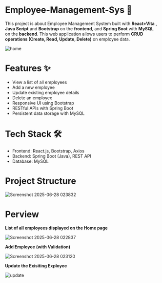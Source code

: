 # Employee-Management-Sys 🚀
This project is about Employee Management System built with **React+Vita** , **Java Script** and **Bootstrap** on the **frontend**, and **Spring Boot** with **MySQL** on the **backend**. This web application allows users to perform **CRUD operations (Create, Read, Update, Delete)** on employee data.

![home](https://github.com/user-attachments/assets/fc757882-a961-45a5-85aa-288d3c9e1cb5)
# Features ✨
* View a list of all employees
* Add a new employee
* Update existing employee details
* Delete an employee
* Responsive UI using Bootstrap
* RESTful APIs with Spring Boot
* Persistent data storage with MySQL



# Tech Stack 🛠️
* Frontend: React.js, Bootstrap, Axios
* Backend: Spring Boot (Java), REST API
* Database: MySQL

# Project Structure
![Screenshot 2025-06-28 023832](https://github.com/user-attachments/assets/d979c97b-7987-4a58-bb61-b73a510fab27)
# Perview
**List of all employees displayed on the Home page**

![Screenshot 2025-06-28 022837](https://github.com/user-attachments/assets/d0a2757d-a17c-4449-b8e4-00ec6e0cac68)


**Add Employee (with Validation)**

![Screenshot 2025-06-28 023120](https://github.com/user-attachments/assets/9ef64f66-f1f6-4536-8bc4-054111a60a3a)


**Update the Exisiting Exployee**

![update](https://github.com/user-attachments/assets/a95ec079-21da-42e6-b527-5dd98e57e15a)
